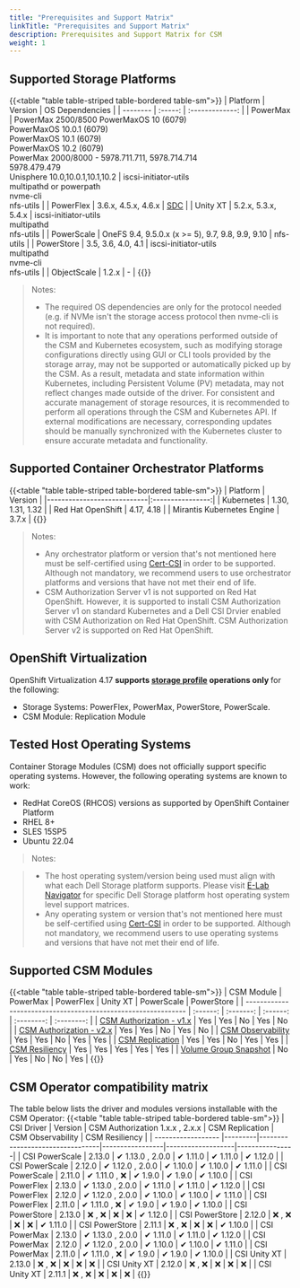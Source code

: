 ```yaml
---
title: "Prerequisites and Support Matrix"
linkTitle: "Prerequisites and Support Matrix"
description: Prerequisites and Support Matrix for CSM
weight: 1
---
```


## Supported Storage Platforms

{{<table "table table-striped table-bordered table-sm">}}
| Platform | Version | OS Dependencies |
| -------- | :-----: | :-------------: |
| PowerMax | PowerMax 2500/8500 PowerMaxOS 10 (6079)<br>PowerMaxOS 10.0.1 (6079)<br>PowerMaxOS 10.1 (6079)<br> PowerMaxOS 10.2 (6079)<br>PowerMax 2000/8000 - 5978.711.711, 5978.714.714<br>5978.479.479<br>Unisphere 10.0,10.0.1,10.1,10.2 | iscsi-initiator-utils<br>multipathd or powerpath<br>nvme-cli<br>nfs-utils |
| PowerFlex   | 3.6.x, 4.5.x, 4.6.x | [SDC](https://www.dell.com/support/home/en-us/product-support/product/scaleio/drivers) |
| Unity XT    | 5.2.x, 5.3.x, 5.4.x | iscsi-initiator-utils<br>multipathd<br>nfs-utils |
| PowerScale  | OneFS 9.4, 9.5.0.x (x >= 5), 9.7, 9.8, 9.9, 9.10 | nfs-utils |
| PowerStore  |  3.5, 3.6, 4.0, 4.1 | iscsi-initiator-utils<br>multipathd<br>nvme-cli<br>nfs-utils |
| ObjectScale |  1.2.x | - |
{{</table>}}

> Notes:
> * The required OS dependencies are only for the protocol needed (e.g. if NVMe isn't the storage access protocol then nvme-cli is not required).
> * It is important to note that any operations performed outside of the CSM and Kubernetes ecosystem, such as modifying storage configurations directly using GUI or CLI tools provided by the storage array, may not be supported or automatically picked up by the CSM. As a result, metadata and state information within Kubernetes, including Persistent Volume (PV) metadata, may not reflect changes made outside of the driver. For consistent and accurate management of storage resources, it is recommended to perform all operations through the CSM and Kubernetes API. If external modifications are necessary, corresponding updates should be manually synchronized with the Kubernetes cluster to ensure accurate metadata and functionality.

## Supported Container Orchestrator Platforms

{{<table "table table-striped table-bordered table-sm">}}
| Platform                   | Version          |
|----------------------------|:----------------:|
| Kubernetes                 | 1.30, 1.31, 1.32 |
| Red Hat OpenShift          | 4.17, 4.18       |
| Mirantis Kubernetes Engine | 3.7.x            |
{{</table>}}

> Notes:
> * Any orchestrator platform or version that's not mentioned here must be self-certified using [Cert-CSI](../support/cert-csi/) in order to be supported. Although not mandatory, we recommend users to use orchestrator platforms and versions that have not met their end of life.
> * CSM Authorization Server v1 is not supported on Red Hat OpenShift. However, it is supported to install CSM Authorization Server v1 on standard Kubernetes and a Dell CSI Drvier enabled with CSM Authorization on Red Hat OpenShift. CSM Authorization Server v2 is supported on Red Hat OpenShift.

## OpenShift Virtualization

OpenShift Virtualization 4.17 <b> supports [storage profile](https://github.com/kiagnose/kubevirt-storage-checkup) operations only </b> for the following:</br>
- Storage Systems: PowerFlex, PowerMax, PowerStore, PowerScale.
- CSM Module: Replication Module

## Tested Host Operating Systems

Container Storage Modules (CSM) does not officially support specific operating systems.  However, the following operating systems are known to work:

* RedHat CoreOS (RHCOS) versions as supported by OpenShift Container Platform
* RHEL 8+
* SLES 15SP5
* Ubuntu 22.04

> Notes:

> * The host operating system/version being used must align with what each Dell Storage platform supports. Please visit [E-Lab Navigator](https://elabnavigator.dell.com/eln/modernHomeSSM) for specific Dell Storage platform host operating system level support matrices.
> * Any operating system or version that's not mentioned here must be self-certified using [Cert-CSI](../support/cert-csi/) in order to be supported. Although not mandatory, we recommend users to use operating systems and versions that have not met their end of life.

## Supported CSM Modules

{{<table "table table-striped table-bordered table-sm">}}
| CSM Module                                                    | PowerMax | PowerFlex | Unity XT | PowerScale | PowerStore |
| ------------------------------------------------------------- | :------: | :-------: | :------: | :--------: | :--------: |
| [CSM Authorization - v1.x](../authorization/)                 |   Yes    |    Yes    |    No    |    Yes     |     No     |
| [CSM Authorization - v2.x](../authorization/)                 |   Yes    |    Yes    |    No    |    Yes     |     No     |
| [CSM Observability](../observability/)                        |   Yes    |    Yes    |    No    |    Yes     |    Yes     |
| [CSM Replication](../replication/)                            |   Yes    |    Yes    |    No    |    Yes     |    Yes     |
| [CSM Resiliency](../resiliency/)                              |   Yes    |    Yes    |   Yes    |    Yes     |    Yes     |
| [Volume Group Snapshot](../snapshots/volume-group-snapshots/) |    No    |    Yes    |    No    |     No     |    Yes     |
{{</table>}}

## CSM Operator compatibility matrix

The table below lists the driver and modules versions installable with the CSM Operator:
{{<table "table table-striped table-bordered table-sm">}}
| CSI Driver         | Version | CSM Authorization 1.x.x , 2.x.x | CSM Replication | CSM Observability | CSM Resiliency |
| ------------------ |---------|---------------------------------|-----------------|-------------------|----------------|
| CSI PowerScale     | 2.13.0  | ✔ 1.13.0 , 2.0.0                | ✔ 1.11.0       | ✔ 1.11.0          | ✔ 1.12.0      |
| CSI PowerScale     | 2.12.0  | ✔ 1.12.0 , 2.0.0                | ✔ 1.10.0       | ✔ 1.10.0          | ✔ 1.11.0      |
| CSI PowerScale     | 2.11.0  | ✔ 1.11.0 , ❌                  | ✔ 1.9.0        | ✔ 1.9.0           | ✔ 1.10.0      |
| CSI PowerFlex      | 2.13.0  | ✔ 1.13.0 , 2.0.0                | ✔ 1.11.0       | ✔ 1.11.0          | ✔ 1.12.0      |
| CSI PowerFlex      | 2.12.0  | ✔ 1.12.0 , 2.0.0                | ✔ 1.10.0       | ✔ 1.10.0          | ✔ 1.11.0      |
| CSI PowerFlex      | 2.11.0  | ✔ 1.11.0 , ❌                  | ✔ 1.9.0        | ✔ 1.9.0           | ✔ 1.10.0      |
| CSI PowerStore     | 2.13.0  | ❌ , ❌                        | ❌             | ❌                | ✔ 1.12.0      |
| CSI PowerStore     | 2.12.0  | ❌ , ❌                        | ❌             | ❌                | ✔ 1.11.0      |
| CSI PowerStore     | 2.11.1  | ❌ , ❌                        | ❌             | ❌                | ✔ 1.10.0      |
| CSI PowerMax       | 2.13.0  | ✔ 1.13.0 , 2.0.0                | ✔ 1.11.0       | ✔ 1.11.0          | ✔ 1.12.0      |
| CSI PowerMax       | 2.12.0  | ✔ 1.12.0 , 2.0.0                | ✔ 1.10.0       | ✔ 1.10.0          | ✔ 1.11.0      |
| CSI PowerMax       | 2.11.0  | ✔ 1.11.0 , ❌                  | ✔ 1.9.0        | ✔ 1.9.0           | ✔ 1.10.0      |
| CSI Unity XT       | 2.13.0  | ❌ , ❌                        | ❌             | ❌                | ❌            |
| CSI Unity XT       | 2.12.0  | ❌ , ❌                        | ❌             | ❌                | ❌            |
| CSI Unity XT       | 2.11.1  | ❌ , ❌                        | ❌             | ❌                | ❌            |
{{</table>}}
